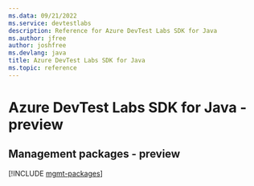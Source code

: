 ```yaml
---
ms.data: 09/21/2022
ms.service: devtestlabs
description: Reference for Azure DevTest Labs SDK for Java
ms.author: jfree
author: joshfree
ms.devlang: java
title: Azure DevTest Labs SDK for Java
ms.topic: reference
---
```

# Azure DevTest Labs SDK for Java - preview

## Management packages - preview
[!INCLUDE [mgmt-packages](devtest-labs-mgmt-index.md)]